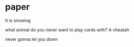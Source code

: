 # paper

It is snowing 

what animal do you never want to play cards with? A cheatah 

never gonna let you down 
